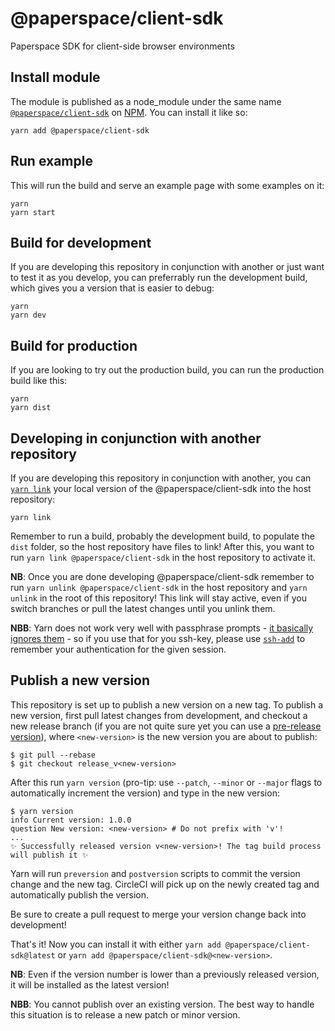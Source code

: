 # @paperspace/client-sdk

Paperspace SDK for client-side browser environments

## Install module

The module is published as a node_module under the same name [`@paperspace/client-sdk`](https://www.npmjs.com/package/@paperspace/client-sdk) on [NPM](www.npmjs.com). You can install it like so:

```
yarn add @paperspace/client-sdk
```

## Run example

This will run the build and serve an example page with some examples on it:

```
yarn
yarn start
```

## Build for development

If you are developing this repository in conjunction with another or just want to test it as you develop, you can preferrably run the development build, which gives you a version that is easier to debug:

```
yarn
yarn dev
```

## Build for production

If you are looking to try out the production build, you can run the production build like this:

```
yarn
yarn dist
```

## Developing in conjunction with another repository

If you are developing this repository in conjunction with another, you can [`yarn link`](https://yarnpkg.com/lang/en/docs/cli/link/) your local version of the @paperspace/client-sdk into the host repository:

```
yarn link
```

Remember to run a build, probably the development build, to populate the `dist` folder, so the host repository have files to link!
After this, you want to run `yarn link @paperspace/client-sdk` in the host repository to activate it.

**NB**: Once you are done developing @paperspace/client-sdk remember to run `yarn unlink @paperspace/client-sdk` in the host repository and `yarn unlink` in the root of this repository! This link will stay active, even if you switch branches or pull the latest changes until you unlink them.

**NBB**: Yarn does not work very well with passphrase prompts - [it basically ignores them](https://github.com/yarnpkg/yarn/issues/3699) - so if you use that for you ssh-key, please use [`ssh-add`](https://www.ssh.com/ssh/add) to remember your authentication for the given session.

## Publish a new version

This repository is set up to publish a new version on a new tag. To publish a new version, first pull latest changes from development, and checkout a new release branch (if you are not quite sure yet you can use a [pre-release version](https://semver.org/#spec-item-9)), where `<new-version>` is the new version you are about to publish:
```
$ git pull --rebase
$ git checkout release_v<new-version>
```

After this run `yarn version` (pro-tip: use `--patch`, `--minor` or `--major` flags to automatically increment the version) and type in the new version:
```
$ yarn version
info Current version: 1.0.0
question New version: <new-version> # Do not prefix with 'v'!
...
✨ Successfully released version v<new-version>! The tag build process will publish it ✨
```
Yarn will run `preversion` and `postversion` scripts to commit the version change and the new tag. CircleCI will pick up on the newly created tag and automatically publish the version.

Be sure to create a pull request to merge your version change back into development!

That's it! Now you can install it with either `yarn add @paperspace/client-sdk@latest` or `yarn add @paperspace/client-sdk@<new-version>`.

**NB**: Even if the version number is lower than a previously released version, it will be installed as the latest version!

**NBB**: You cannot publish over an existing version. The best way to handle this situation is to release a new patch or minor version.
